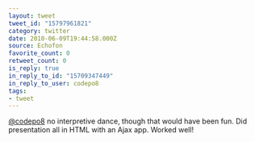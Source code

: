 ```yaml
---
layout: tweet
tweet_id: "15797961821"
category: twitter
date: 2010-06-09T19:44:58.000Z
source: Echofon
favorite_count: 0
retweet_count: 0
is_reply: true
in_reply_to_id: "15709347449"
in_reply_to_user: codepo8
tags:
- tweet
---
```


[@codepo8](https://twitter.com/@codepo8) no interpretive dance, though that would have been fun. Did presentation all in HTML with an Ajax app. Worked well!
